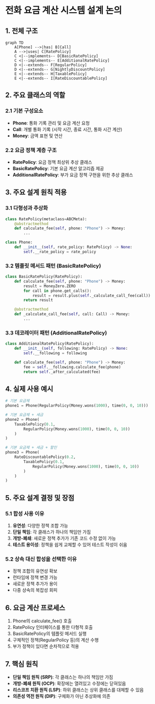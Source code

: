 # 전화 요금 계산 시스템 설계 논의

## 1. 전체 구조
```mermaid
graph TD
    A[Phone] -->|has| B[Call]
    A -->|uses| C[RatePolicy]
    C <|--implements-- D[BasicRatePolicy]
    C <|--implements-- E[AdditionalRatePolicy]
    D <|--extends-- F[RegularPolicy]
    D <|--extends-- G[NightlyDiscountPolicy]
    E <|--extends-- H[TaxablePolicy]
    E <|--extends-- I[RateDiscountablePolicy]
```

## 2. 주요 클래스의 역할

### 2.1 기본 구성요소
- **Phone**: 통화 기록 관리 및 요금 계산 요청
- **Call**: 개별 통화 기록 (시작 시간, 종료 시간, 통화 시간 계산)
- **Money**: 금액 표현 및 연산

### 2.2 요금 정책 계층 구조
- **RatePolicy**: 요금 정책 최상위 추상 클래스
- **BasicRatePolicy**: 기본 요금 계산 알고리즘 제공
- **AdditionalRatePolicy**: 부가 요금 정책 구현을 위한 추상 클래스

## 3. 주요 설계 원칙 적용

### 3.1 다형성과 추상화
```python
class RatePolicy(metaclass=ABCMeta):
    @abstractmethod
    def calculate_fee(self, phone: "Phone") -> Money:
        ...

class Phone:
    def __init__(self, rate_policy: RatePolicy) -> None:
        self.__rate_policy = rate_policy
```

### 3.2 템플릿 메서드 패턴 (BasicRatePolicy)
```python
class BasicRatePolicy(RatePolicy):
    def calculate_fee(self, phone: "Phone") -> Money:
        result = MoneyZero.ZERO
        for call in phone.get_calls():
            result = result.plus(self._calculate_call_fee(call))
        return result

    @abstractmethod
    def _calculate_call_fee(self, call: Call) -> Money:
        ...
```

### 3.3 데코레이터 패턴 (AdditionalRatePolicy)
```python
class AdditionalRatePolicy(RatePolicy):
    def __init__(self, following: RatePolicy) -> None:
        self.__following = following

    def calculate_fee(self, phone: "Phone") -> Money:
        fee = self.__following.calculate_fee(phone)
        return self._after_calculated(fee)
```

## 4. 실제 사용 예시
```python
# 기본 요금제
phone1 = Phone(RegularPolicy(Money.wons(1000), time(0, 0, 10)))

# 기본 요금제 + 세금
phone2 = Phone(
    TaxablePolicy(0.1,
        RegularPolicy(Money.wons(1000), time(0, 0, 10))
    )
)

# 기본 요금제 + 세금 + 할인
phone3 = Phone(
    RateDiscountablePolicy(0.2,
        TaxablePolicy(0.1,
            RegularPolicy(Money.wons(1000), time(0, 0, 10))
        )
    )
)
```

## 5. 주요 설계 결정 및 장점

### 5.1 합성 사용 이유
1. **유연성**: 다양한 정책 조합 가능
2. **단일 책임**: 각 클래스가 하나의 책임만 가짐
3. **개방-폐쇄**: 새로운 정책 추가가 기존 코드 수정 없이 가능
4. **테스트 용이성**: 정책을 쉽게 교체할 수 있어 테스트 작성이 쉬움

### 5.2 상속 대신 합성을 선택한 이유
- 정책 조합의 유연성 확보
- 런타임에 정책 변경 가능
- 새로운 정책 추가가 용이
- 다중 상속의 복잡성 회피

## 6. 요금 계산 프로세스
1. Phone의 calculate_fee() 호출
2. RatePolicy 인터페이스를 통한 다형적 호출
3. BasicRatePolicy의 템플릿 메서드 실행
4. 구체적인 정책(RegularPolicy 등)의 계산 수행
5. 부가 정책이 있다면 순차적으로 적용

## 7. 핵심 원칙
- **단일 책임 원칙 (SRP)**: 각 클래스는 하나의 책임만 가짐
- **개방-폐쇄 원칙 (OCP)**: 확장에는 열려있고 수정에는 닫혀있음
- **리스코프 치환 원칙 (LSP)**: 하위 클래스는 상위 클래스를 대체할 수 있음
- **의존성 역전 원칙 (DIP)**: 구체화가 아닌 추상화에 의존